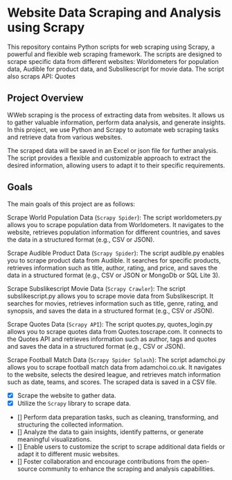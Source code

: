 # Website Data Scraping and Analysis using Scrapy

This repository contains Python scripts for web scraping using Scrapy, a powerful and flexible web scraping framework. The scripts are designed to scrape specific data from different websites: Worldometers for population data, Audible for product data, and Subslikescript for movie data. The script also scraps API: Quotes

## Project Overview

WWeb scraping is the process of extracting data from websites. It allows us to gather valuable information, perform data analysis, and generate insights. In this project, we use Python and Scrapy to automate web scraping tasks and retrieve data from various websites.

The scraped data will be saved in an Excel or json file for further analysis. The script provides a flexible and customizable approach to extract the desired information, allowing users to adapt it to their specific requirements.

## Goals

The main goals of this project are as follows:

Scrape World Population Data (`Scrapy Spider`): The script worldometers.py allows you to scrape population data from Worldometers. It navigates to the website, retrieves population information for different countries, and saves the data in a structured format (e.g., CSV or JSON).

Scrape Audible Product Data (`Scrapy Spider`): The script audible.py enables you to scrape product data from Audible. It searches for specific products, retrieves information such as title, author, rating, and price, and saves the data in a structured format (e.g., CSV or JSON or MongoDb or SQL Lite 3).

Scrape Subslikescript Movie Data (`Scrapy Crawler`): The script subslikescript.py allows you to scrape movie data from Subslikescript. It searches for movies, retrieves information such as title, genre, rating, and synopsis, and saves the data in a structured format (e.g., CSV or JSON).

Scrape Quotes Data (`Scrapy API`): The script quotes.py, quotes_login.py allows you to scrape quotes data from Quotes.toscrape.com. It connects to the Quotes API and retrieves information such as author, tags and quotes and saves the data in a structured format (e.g., CSV or JSON).

Scrape Football Match Data (`Scrapy Spider Splash`): The script adamchoi.py allows you to scrape football match data from adamchoi.co.uk. It navigates to the website, selects the desired league, and retrieves match information such as date, teams, and scores. The scraped data is saved in a CSV file.


- [x] Scrape the  website to gather data.
- [x] Utilize the `Scrapy` library to scrape data.
- [] Perform data preparation tasks, such as cleaning, transforming, and structuring the collected information.
- [] Analyze the data to gain insights, identify patterns, or generate meaningful visualizations.
- [] Enable users to customize the script to scrape additional data fields or adapt it to different music websites.
- [] Foster collaboration and encourage contributions from the open-source community to enhance the scraping and analysis capabilities.





